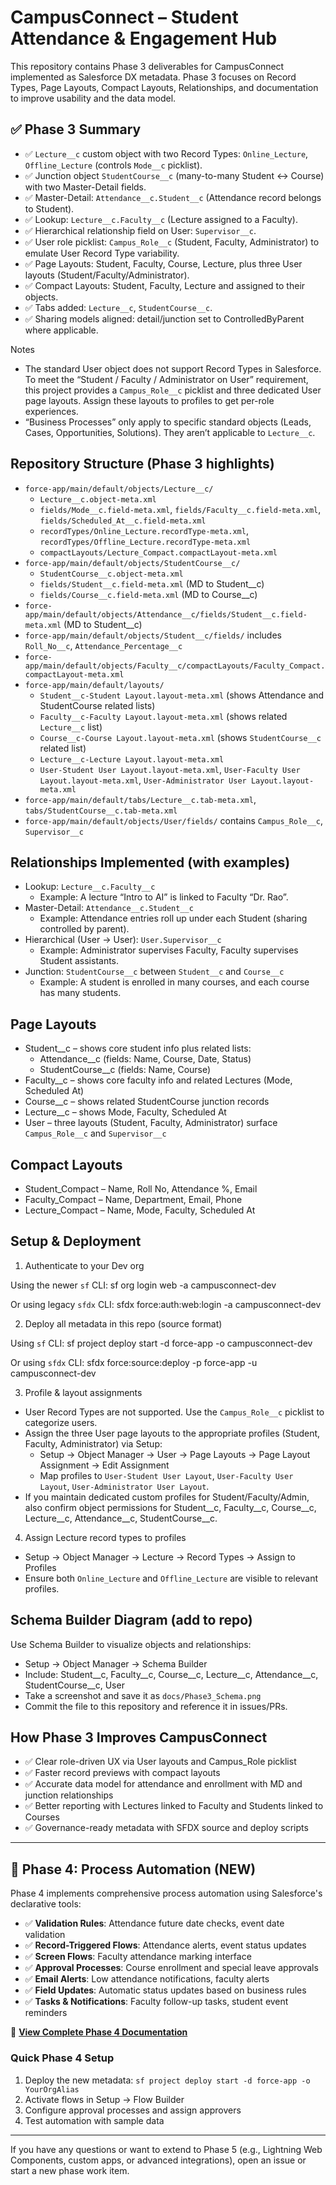 # CampusConnect – Student Attendance & Engagement Hub

This repository contains Phase 3 deliverables for CampusConnect implemented as Salesforce DX metadata. Phase 3 focuses on Record Types, Page Layouts, Compact Layouts, Relationships, and documentation to improve usability and the data model.

## ✅ Phase 3 Summary

- ✅ `Lecture__c` custom object with two Record Types: `Online_Lecture`, `Offline_Lecture` (controls `Mode__c` picklist).
- ✅ Junction object `StudentCourse__c` (many-to-many Student ↔ Course) with two Master-Detail fields.
- ✅ Master-Detail: `Attendance__c.Student__c` (Attendance record belongs to Student).
- ✅ Lookup: `Lecture__c.Faculty__c` (Lecture assigned to a Faculty).
- ✅ Hierarchical relationship field on User: `Supervisor__c`.
- ✅ User role picklist: `Campus_Role__c` (Student, Faculty, Administrator) to emulate User Record Type variability.
- ✅ Page Layouts: Student, Faculty, Course, Lecture, plus three User layouts (Student/Faculty/Administrator).
- ✅ Compact Layouts: Student, Faculty, Lecture and assigned to their objects.
- ✅ Tabs added: `Lecture__c`, `StudentCourse__c`.
- ✅ Sharing models aligned: detail/junction set to ControlledByParent where applicable.

Notes
- The standard User object does not support Record Types in Salesforce. To meet the “Student / Faculty / Administrator on User” requirement, this project provides a `Campus_Role__c` picklist and three dedicated User page layouts. Assign these layouts to profiles to get per-role experiences.
- “Business Processes” only apply to specific standard objects (Leads, Cases, Opportunities, Solutions). They aren’t applicable to `Lecture__c`.

## Repository Structure (Phase 3 highlights)

- `force-app/main/default/objects/Lecture__c/`
  - `Lecture__c.object-meta.xml`
  - `fields/Mode__c.field-meta.xml`, `fields/Faculty__c.field-meta.xml`, `fields/Scheduled_At__c.field-meta.xml`
  - `recordTypes/Online_Lecture.recordType-meta.xml`, `recordTypes/Offline_Lecture.recordType-meta.xml`
  - `compactLayouts/Lecture_Compact.compactLayout-meta.xml`
- `force-app/main/default/objects/StudentCourse__c/`
  - `StudentCourse__c.object-meta.xml`
  - `fields/Student__c.field-meta.xml` (MD to Student__c)
  - `fields/Course__c.field-meta.xml` (MD to Course__c)
- `force-app/main/default/objects/Attendance__c/fields/Student__c.field-meta.xml` (MD to Student__c)
- `force-app/main/default/objects/Student__c/fields/` includes `Roll_No__c`, `Attendance_Percentage__c`
- `force-app/main/default/objects/Faculty__c/compactLayouts/Faculty_Compact.compactLayout-meta.xml`
- `force-app/main/default/layouts/`
  - `Student__c-Student Layout.layout-meta.xml` (shows Attendance and StudentCourse related lists)
  - `Faculty__c-Faculty Layout.layout-meta.xml` (shows related `Lecture__c` list)
  - `Course__c-Course Layout.layout-meta.xml` (shows `StudentCourse__c` related list)
  - `Lecture__c-Lecture Layout.layout-meta.xml`
  - `User-Student User Layout.layout-meta.xml`, `User-Faculty User Layout.layout-meta.xml`, `User-Administrator User Layout.layout-meta.xml`
- `force-app/main/default/tabs/Lecture__c.tab-meta.xml`, `tabs/StudentCourse__c.tab-meta.xml`
- `force-app/main/default/objects/User/fields/` contains `Campus_Role__c`, `Supervisor__c`

## Relationships Implemented (with examples)

- Lookup: `Lecture__c.Faculty__c`
  - Example: A lecture “Intro to AI” is linked to Faculty “Dr. Rao”.
- Master-Detail: `Attendance__c.Student__c`
  - Example: Attendance entries roll up under each Student (sharing controlled by parent).
- Hierarchical (User → User): `User.Supervisor__c`
  - Example: Administrator supervises Faculty, Faculty supervises Student assistants.
- Junction: `StudentCourse__c` between `Student__c` and `Course__c`
  - Example: A student is enrolled in many courses, and each course has many students.

## Page Layouts

- Student__c – shows core student info plus related lists:
  - Attendance__c (fields: Name, Course, Date, Status)
  - StudentCourse__c (fields: Name, Course)
- Faculty__c – shows core faculty info and related Lectures (Mode, Scheduled At)
- Course__c – shows related StudentCourse junction records
- Lecture__c – shows Mode, Faculty, Scheduled At
- User – three layouts (Student, Faculty, Administrator) surface `Campus_Role__c` and `Supervisor__c`

## Compact Layouts

- Student_Compact – Name, Roll No, Attendance %, Email
- Faculty_Compact – Name, Department, Email, Phone
- Lecture_Compact – Name, Mode, Faculty, Scheduled At

## Setup & Deployment

1) Authenticate to your Dev org

Using the newer `sf` CLI:
sf org login web -a campusconnect-dev

Or using legacy `sfdx` CLI:
sfdx force:auth:web:login -a campusconnect-dev

2) Deploy all metadata in this repo (source format)

Using `sf` CLI:
sf project deploy start -d force-app -o campusconnect-dev

Or using `sfdx` CLI:
sfdx force:source:deploy -p force-app -u campusconnect-dev

3) Profile & layout assignments

- User Record Types are not supported. Use the `Campus_Role__c` picklist to categorize users.
- Assign the three User page layouts to the appropriate profiles (Student, Faculty, Administrator) via Setup:
  - Setup → Object Manager → User → Page Layouts → Page Layout Assignment → Edit Assignment
  - Map profiles to `User-Student User Layout`, `User-Faculty User Layout`, `User-Administrator User Layout`.
- If you maintain dedicated custom profiles for Student/Faculty/Admin, also confirm object permissions for Student__c, Faculty__c, Course__c, Lecture__c, Attendance__c, StudentCourse__c.

4) Assign Lecture record types to profiles

- Setup → Object Manager → Lecture → Record Types → Assign to Profiles
- Ensure both `Online_Lecture` and `Offline_Lecture` are visible to relevant profiles.

## Schema Builder Diagram (add to repo)

Use Schema Builder to visualize objects and relationships:
- Setup → Object Manager → Schema Builder
- Include: Student__c, Faculty__c, Course__c, Lecture__c, Attendance__c, StudentCourse__c, User
- Take a screenshot and save it as `docs/Phase3_Schema.png`
- Commit the file to this repository and reference it in issues/PRs.

## How Phase 3 Improves CampusConnect

- ✅ Clear role-driven UX via User layouts and Campus_Role picklist
- ✅ Faster record previews with compact layouts
- ✅ Accurate data model for attendance and enrollment with MD and junction relationships
- ✅ Better reporting with Lectures linked to Faculty and Students linked to Courses
- ✅ Governance-ready metadata with SFDX source and deploy scripts

---

## 🚀 Phase 4: Process Automation (NEW)

Phase 4 implements comprehensive process automation using Salesforce's declarative tools:

- ✅ **Validation Rules**: Attendance future date checks, event date validation
- ✅ **Record-Triggered Flows**: Attendance alerts, event status updates
- ✅ **Screen Flows**: Faculty attendance marking interface
- ✅ **Approval Processes**: Course enrollment and special leave approvals
- ✅ **Email Alerts**: Low attendance notifications, faculty alerts
- ✅ **Field Updates**: Automatic status updates based on business rules
- ✅ **Tasks & Notifications**: Faculty follow-up tasks, student event reminders

📖 **[View Complete Phase 4 Documentation](docs/Phase4_Process_Automation.md)**

### Quick Phase 4 Setup
1. Deploy the new metadata: `sf project deploy start -d force-app -o YourOrgAlias`
2. Activate flows in Setup → Flow Builder
3. Configure approval processes and assign approvers
4. Test automation with sample data

---

If you have any questions or want to extend to Phase 5 (e.g., Lightning Web Components, custom apps, or advanced integrations), open an issue or start a new phase work item.
